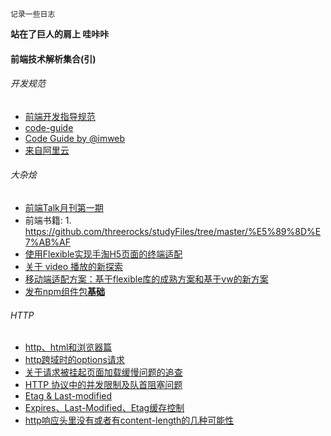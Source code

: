 ```
记录一些日志
```
**站在了巨人的肩上 哇咔咔**
#### 前端技术解析集合(引)

###### 开发规范
* [前端开发指导规范](https://github.com/evecalm/frontend-guideline)
* [code-guide](https://github.com/imweb/code-guide)
* [Code Guide by @imweb](http://imweb.github.io/CodeGuide/)
* [来自阿里云](https://cn.aliyun.com/jiaocheng/676792.html)

###### 大杂烩
* [前端Talk月刊第一期](https://github.com/icepy/icepy.me/issues/23)
* 前端书籍: 1. https://github.com/threerocks/studyFiles/tree/master/%E5%89%8D%E7%AB%AF
* [使用Flexible实现手淘H5页面的终端适配](https://github.com/amfe/article/issues/17)
* [关于 video 播放的新探索](https://segmentfault.com/a/1190000015611832)
* [移动端适配方案：基于flexible库的成熟方案和基于vw的新方案](https://mobilesite.github.io/2018/02/05/vm-mobile-layout/)
* [发布npm组件包**基础**](https://segmentfault.com/a/1190000006250554)

###### HTTP
* [http、html和浏览器篇](https://github.com/forthealllight/blog/issues/19)
* [http跨域时的options请求](https://www.jianshu.com/p/5cf82f092201)
* [关于请求被挂起页面加载缓慢问题的追查](http://fex.baidu.com/blog/2015/01/chrome-stalled-problem-resolving-process/)
* [HTTP 协议中的并发限制及队首阻塞问题](https://juejin.im/post/5b8909036fb9a01a0b31a7a4)
* [Etag & Last-modified](https://blog.csdn.net/guodengh/article/details/78952540)
* [Expires、Last-Modified、Etag缓存控制](https://www.cnblogs.com/zhouwenhong/p/3928645.html)
* [http响应头里没有或者有content-length的几种可能性](https://www.cnblogs.com/lovelacelee/p/5385683.html)

